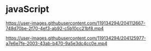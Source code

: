 # javaScript

https://user-images.githubusercontent.com/119134294/204112667-748d70be-2f70-4ef3-ab92-c5b10cc21bf8.mp4



https://user-images.githubusercontent.com/119134294/204125977-a7e6e7fe-2003-43ab-b470-9a5e3dc4cc0e.mp4

